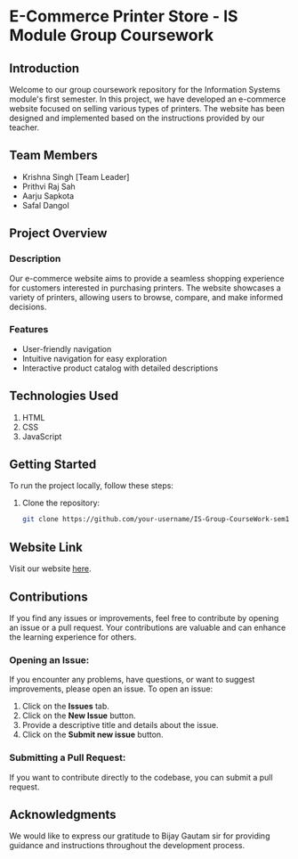 # E-Commerce Printer Store - IS Module Group Coursework

## Introduction

Welcome to our group coursework repository for the Information Systems module's first semester. In this project, we have developed an e-commerce website focused on selling various types of printers. The website has been designed and implemented based on the instructions provided by our teacher.

## Team Members

- Krishna Singh [Team Leader]
- Prithvi Raj Sah
- Aarju Sapkota
- Safal Dangol

## Project Overview

### Description

Our e-commerce website aims to provide a seamless shopping experience for customers interested in purchasing printers. The website showcases a variety of printers, allowing users to browse, compare, and make informed decisions.

### Features

- User-friendly navigation
- Intuitive navigation for easy exploration
- Interactive product catalog with detailed descriptions

## Technologies Used

1. HTML
2. CSS
3. JavaScript

## Getting Started

To run the project locally, follow these steps:

1. Clone the repository:
     ```bash
    git clone https://github.com/your-username/IS-Group-CourseWork-sem1

## Website Link

Visit our website [here](https://inkspire-clz-project.netlify.app/).

## Contributions

If you find any issues or improvements, feel free to contribute by opening an issue or a pull request. Your contributions are valuable and can enhance the learning experience for others.

### Opening an Issue:

If you encounter any problems, have questions, or want to suggest improvements, please open an issue. To open an issue:

1. Click on the **Issues** tab.
2. Click on the **New Issue** button.
3. Provide a descriptive title and details about the issue.
4. Click on the **Submit new issue** button.

### Submitting a Pull Request:

If you want to contribute directly to the codebase, you can submit a pull request.

## Acknowledgments

We would like to express our gratitude to Bijay Gautam sir for providing guidance and instructions throughout the development process.


